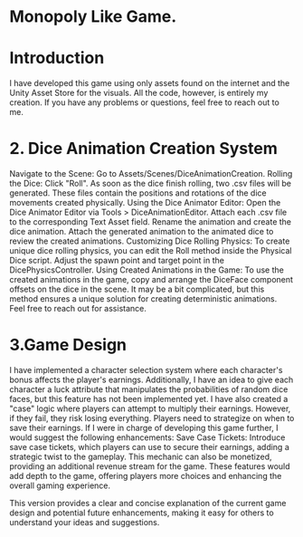 # Monopoly Like Game.

# Introduction
I have developed this game using only assets found on the internet and the Unity Asset Store for the visuals. All the code, however, is entirely my creation. If you have any problems or questions, feel free to reach out to me.

# 2. Dice Animation Creation System
Navigate to the Scene:
Go to Assets/Scenes/DiceAnimationCreation.
Rolling the Dice:
Click "Roll".
As soon as the dice finish rolling, two .csv files will be generated. These files contain the positions and rotations of the dice movements created physically.
Using the Dice Animator Editor:
Open the Dice Animator Editor via Tools > DiceAnimationEditor.
Attach each .csv file to the corresponding Text Asset field.
Rename the animation and create the dice animation.
Attach the generated animation to the animated dice to review the created animations.
Customizing Dice Rolling Physics:
To create unique dice rolling physics, you can edit the Roll method inside the Physical Dice script.
Adjust the spawn point and target point in the DicePhysicsController.
Using Created Animations in the Game:
To use the created animations in the game, copy and arrange the DiceFace component offsets on the dice in the scene.
It may be a bit complicated, but this method ensures a unique solution for creating deterministic animations.
Feel free to reach out for assistance.


# 3.Game Design
I have implemented a character selection system where each character's bonus affects the player's earnings. Additionally, I have an idea to give each character a luck attribute that manipulates the probabilities of random dice faces, but this feature has not been implemented yet.
I have also created a "case" logic where players can attempt to multiply their earnings. However, if they fail, they risk losing everything. Players need to strategize on when to save their earnings.
If I were in charge of developing this game further, I would suggest the following enhancements:
Save Case Tickets:
Introduce save case tickets, which players can use to secure their earnings, adding a strategic twist to the gameplay.
This mechanic can also be monetized, providing an additional revenue stream for the game.
These features would add depth to the game, offering players more choices and enhancing the overall gaming experience.

This version provides a clear and concise explanation of the current game design and potential future enhancements, making it easy for others to understand your ideas and suggestions.
